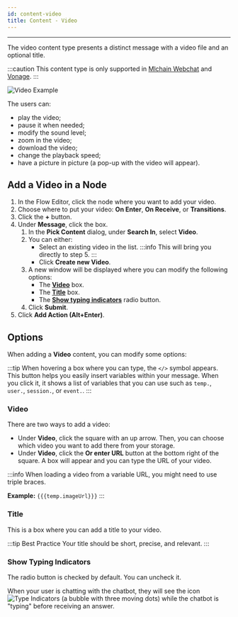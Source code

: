 ```yaml
---
id: content-video
title: Content - Video
---
```


--------------------

The video content type presents a distinct message with a video file and an optional title.

:::caution
This content type is only supported in [Mlchain Webchat](/messaging-channels/mlchain-webchat/website-embedding) and [Vonage](/messaging-channels/broker-integrations/vonage).
:::

![Video Example](/assets/video-example.png)

The users can:
- play the video;
- pause it when needed;
- modify the sound level;
- zoom in the video;
- download the video;
- change the playback speed;
- have a picture in picture (a pop-up with the video will appear).

## Add a Video in a Node

1. In the Flow Editor, click the node where you want to add your video.
1. Choose where to put your video: **On Enter**, **On Receive**, or **Transitions**.
1. Click the **+** button.
1. Under **Message**, click the box.
    1. In the **Pick Content** dialog, under **Search In**, select **Video**.
    1. You can either:
        - Select an existing video in the list.
        :::info 
        This will bring you directly to step 5.
        :::
        - Click **Create new Video**.
    1. A new window will be displayed where you can modify the following options:
        - The **[Video](#video)** box.
        - The **[Title](#title)** box.
        - The **[Show typing indicators](#show-typing-indicators)** radio button.
    1. Click **Submit**.
1. Click **Add Action (Alt+Enter)**.

## Options

When adding a **Video** content, you can modify some options:

:::tip
When hovering a box where you can type, the `</>` symbol appears. This button helps you easily insert variables within your message. When you click it, it shows a list of variables that you can use such as `temp.`, `user.`, `session.`, or `event.`.
:::

### Video

There are two ways to add a video:

- Under **Video**, click the square with an up arrow. Then, you can choose which video you want to add there from your storage. 
- Under **Video**, click the **Or enter URL** button at the bottom right of the square. A box will appear and you can type the URL of your video.

:::info
When loading a video from a variable URL, you might need to use triple braces.

**Example:** `{{{temp.imageUrl}}}`
:::

### Title

This is a box where you can add a title to your video.

:::tip Best Practice
Your title should be short, precise, and relevant.
:::

### Show Typing Indicators

The radio button is checked by default. You can uncheck it.

When your user is chatting with the chatbot, they will see the icon ![Type Indicators](/assets/type_indicators.png) (a bubble with three moving dots) while the chatbot is "typing" before receiving an answer.